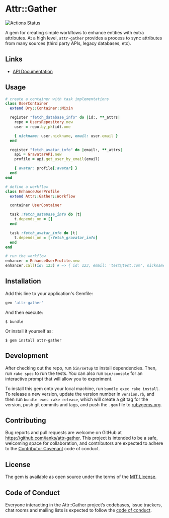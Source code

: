 # Attr::Gather

[![Actions Status](https://github.com/ianks/attr-gather/workflows/.github/workflows/ruby.yml/badge.svg)](https://github.com/ianks/attr-gather/actions)

A gem for creating simple workflows to enhance entities with extra attributes.
At a high level, `attr-gather` provides a process to sync attributes from many
sources (third party APIs, legacy databases, etc).

## Links

* [API Documentation](https://www.rubydoc.info/gems/attr-gather)

## Usage

```ruby
# create a container with task implementations
class UserContainer
  extend Dry::Container::Mixin

  register "fetch_database_info" do |id:, **_attrs|
    repo = UsersRepository.new
    user = repo.by_pk(id).one

    { nickname: user.nickname, email: user.email }
  end

  register "fetch_avatar_info" do |email:, **_attrs|
    api = GravatarAPI.new
    profile = api.get_user_by_email(email)

    { avatar: profile[:avatar] }
  end
end

# define a workflow
class EnhanceUserProfile
  extend Attr::Gather::Workflow

  container UserContainer

  task :fetch_database_info do |t|
    t.depends_on = []
  end

  task :fetch_avatar_info do |t|
    t.depends_on = [:fetch_gravatar_info]
  end
end

# run the workflow
enhancer = EnhanceUserProfile.new
enhancer.call(id: 123) # => { id: 123, email: 'test@test.com', nickname: 'Jay', avatar: 'https://example.com/avatar.png' }
```

## Installation

Add this line to your application's Gemfile:

```ruby
gem 'attr-gather'
```

And then execute:

    $ bundle

Or install it yourself as:

    $ gem install attr-gather

## Development

After checking out the repo, run `bin/setup` to install dependencies. Then, run
`rake spec` to run the tests. You can also run `bin/console` for an interactive
prompt that will allow you to experiment.

To install this gem onto your local machine, run `bundle exec rake install`. To
release a new version, update the version number in `version.rb`, and then run
`bundle exec rake release`, which will create a git tag for the version, push
git commits and tags, and push the `.gem` file to
[rubygems.org](https://rubygems.org).

## Contributing

Bug reports and pull requests are welcome on GitHub at
https://github.com/ianks/attr-gather. This project is intended to be a safe,
welcoming space for collaboration, and contributors are expected to adhere to
the [Contributor Covenant](http://contributor-covenant.org) code of conduct.

## License

The gem is available as open source under the terms of the [MIT
License](https://opensource.org/licenses/MIT).

## Code of Conduct

Everyone interacting in the Attr::Gather project’s codebases, issue trackers,
chat rooms and mailing lists is expected to follow the [code of
conduct](https://github.com/ianks/attr-gather/blob/master/CODE_OF_CONDUCT.md).
